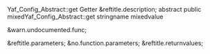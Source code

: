 <?xml version="1.0" encoding="utf-8"?>
<!-- $Revision: 317851 $ -->

<refentry xml:id="yaf-config-abstract.get" xmlns="http://docbook.org/ns/docbook" xmlns:xlink="http://www.w3.org/1999/xlink">
 <refnamediv>
  <refname>Yaf_Config_Abstract::get</refname>
  <refpurpose>Getter</refpurpose>
 </refnamediv>

 <refsect1 role="description">
  &reftitle.description;
  <methodsynopsis>
   <modifier>abstract</modifier> <modifier>public</modifier> <type>mixed</type><methodname>Yaf_Config_Abstract::get</methodname>
   <methodparam><type>string</type><parameter>name</parameter></methodparam>
   <methodparam><type>mixed</type><parameter>value</parameter></methodparam>
  </methodsynopsis>
  <para>

  </para>

  &warn.undocumented.func;

 </refsect1>

 <refsect1 role="parameters">
  &reftitle.parameters;
  &no.function.parameters;
 </refsect1>

 <refsect1 role="returnvalues">
  &reftitle.returnvalues;
  <para>

  </para>
 </refsect1>


</refentry>

<!-- Keep this comment at the end of the file
Local variables:
mode: sgml
sgml-omittag:t
sgml-shorttag:t
sgml-minimize-attributes:nil
sgml-always-quote-attributes:t
sgml-indent-step:1
sgml-indent-data:t
indent-tabs-mode:nil
sgml-parent-document:nil
sgml-default-dtd-file:"~/.phpdoc/manual.ced"
sgml-exposed-tags:nil
sgml-local-catalogs:nil
sgml-local-ecat-files:nil
End:
vim600: syn=xml fen fdm=syntax fdl=2 si
vim: et tw=78 syn=sgml
vi: ts=1 sw=1
-->
